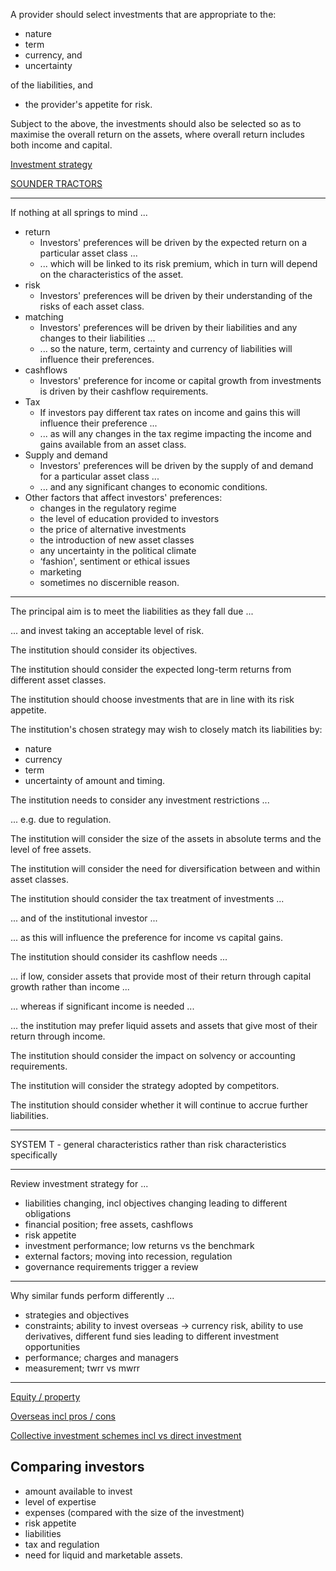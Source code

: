 
A provider should select investments that are appropriate to the:

- nature
- term
- currency, and
- uncertainty

of the liabilities, and

- the provider's appetite for risk.

Subject to the above, the investments should also be selected so as to maximise the overall return on the assets, where overall return includes both income and capital.

[Investment strategy](14-choosing-an-appropriate-investment-strategy.md)

[SOUNDER TRACTORS](14-choosing-an-appropriate-investment-strategy.md#factors-influencing-an-institutions-investment-strategy)

---

If nothing at all springs to mind ...

- return
    - Investors' preferences will be driven by the expected return on a particular asset class ...
    - ... which will be linked to its risk premium, which in turn will depend on the characteristics of the asset.
- risk
    - Investors' preferences will be driven by their understanding of the risks of each asset class.
- matching
    - Investors' preferences will be driven by their liabilities and any changes to their liabilities ...
    - ... so the nature, term, certainty and currency of liabilities will influence their preferences.
- cashflows
    - Investors' preference for income or capital growth from investments is driven by their cashflow requirements.
- Tax
    - If investors pay different tax rates on income and gains this will influence their preference ...
    - ... as will any changes in the tax regime impacting the income and gains available from an asset class.
- Supply and demand
    - Investors' preferences will be driven by the supply of and demand for a particular asset class ...
    - ... and any significant changes to economic conditions.
- Other factors that affect investors' preferences:
    - changes in the regulatory regime
    - the level of education provided to investors
    - the price of alternative investments
    - the introduction of new asset classes
    - any uncertainty in the political climate
    - ‘fashion', sentiment or ethical issues
    - marketing
    - sometimes no discernible reason.

---

The principal aim is to meet the liabilities as they fall due ...

... and invest taking an acceptable level of risk.

The institution should consider its objectives.

The institution should consider the expected long-term returns from different asset classes.

The institution should choose investments that are in line with its risk appetite.

The institution's chosen strategy may wish to closely match its liabilities by:

- nature
- currency
- term
- uncertainty of amount and timing.

The institution needs to consider any investment restrictions ...

... e.g. due to regulation.

The institution will consider the size of the assets in absolute terms and the level of free assets.

The institution will consider the need for diversification between and within asset classes.

The institution should consider the tax treatment of investments ...

... and of the institutional investor ...

... as this will influence the preference for income vs capital gains.

The institution should consider its cashflow needs ...

... if low, consider assets that provide most of their return through capital growth rather than income ...

... whereas if significant income is needed ...

... the institution may prefer liquid assets and assets that give most of their return through income.

The institution should consider the impact on solvency or accounting requirements.

The institution will consider the strategy adopted by competitors.

The institution should consider whether it will continue to accrue further liabilities.

---

SYSTEM T - general characteristics rather than risk characteristics specifically

---

Review investment strategy for ...

- liabilities changing, incl objectives changing leading to different obligations
- financial position; free assets, cashflows
- risk appetite
- investment performance; low returns vs the benchmark
- external factors; moving into recession, regulation
- governance requirements trigger a review

---

Why similar funds perform differently ...

- strategies and objectives
- constraints; ability to invest overseas -> currency risk, ability to use derivatives, different fund sies leading to different investment opportunities
- performance; charges and managers
- measurement; twrr vs mwrr

---

[Equity / property](09-equity-and-property-markets.md)

[Overseas incl pros / cons](10-other-investment-classes.md#overseas-investment)

[Collective investment schemes incl vs direct investment](10-other-investment-classes.md#collective-investment-schemes)

## Comparing investors

- amount available to invest
- level of expertise
- expenses (compared with the size of the investment)
- risk appetite
- liabilities
- tax and regulation
- need for liquid and marketable assets.

